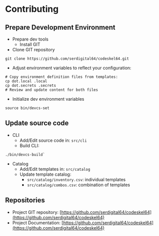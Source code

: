 # Contributing

## Prepare Development Environment

- Prepare dev tools
  - Install GIT
- Clone GIT repository

```shell
git clone https://github.com/serdigital64/codeskel64.git
```

- Adjust environment variables to reflect your configuration:

```shell
# Copy environment definition files from templates:
cp dot.local .local
cp dot.secrets .secrets
# Review and update content for both files
```

- Initialize dev environment variables

```shell
source bin/devcs-set
```

## Update source code

- CLI
  - Add/Edit source code in: `src/cli`
  - Build CLI:

```shell
./bin/devcs-build`
```

- Catalog
  - Add/Edit templates in: `src/catalog`
  - Update template catalog:
    - `src/catalog/inventory.csv`: individual templates
    - `src/catalog/combos.csv`: combination of templates

## Repositories

- Project GIT repository: [https://github.com/serdigital64/codeskel64](https://github.com/serdigital64/codeskel64)
- Project Documentation: [https://github.com/serdigital64/codeskel64](https://github.com/serdigital64/codeskel64)

